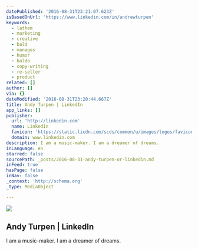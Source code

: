 ```yaml
---
datePublished: '2016-08-31T23:21:07.623Z'
isBasedOnUrl: 'https://www.linkedin.com/in/andrewturpen'
keywords:
  - lathem
  - marketing
  - creative
  - bald
  - manages
  - humor
  - baldo
  - copy-writing
  - re-seller
  - product
related: []
author: []
via: {}
dateModified: '2016-08-31T23:20:44.667Z'
title: Andy Turpen | LinkedIn
app_links: []
publisher:
  url: 'http://linkedin.com'
  name: LinkedIn
  favicon: 'https://static.licdn.com/scds/common/u/images/logos/favicons/v1/favicon.ico'
  domain: www.linkedin.com
description: I am a music-maker. I am a dreamer of dreams.
inLanguage: en
starred: false
sourcePath: _posts/2016-08-31-andy-turpen-or-linkedin.md
inFeed: true
hasPage: false
inNav: false
_context: 'http://schema.org'
_type: MediaObject

---
```

<article style=""><img src="https://imgflo.herokuapp.com/graph/vahj1ThiexotieMo/b832c7920ec89c4978b110ca642544df/noop.jpg?input=https%3A%2F%2Fmedia.licdn.com%2Fmpr%2Fmpr%2Fshrinknp_200_200%2FAAEAAQAAAAAAAAbxAAAAJGYyMjRiOTUyLTdlMDgtNDNiMy1hOGExLTlmZjVkNzZkYzRkMw.jpg" /><h1>Andy Turpen | LinkedIn</h1><p>I am a music-maker. I am a dreamer of dreams.</p></article>